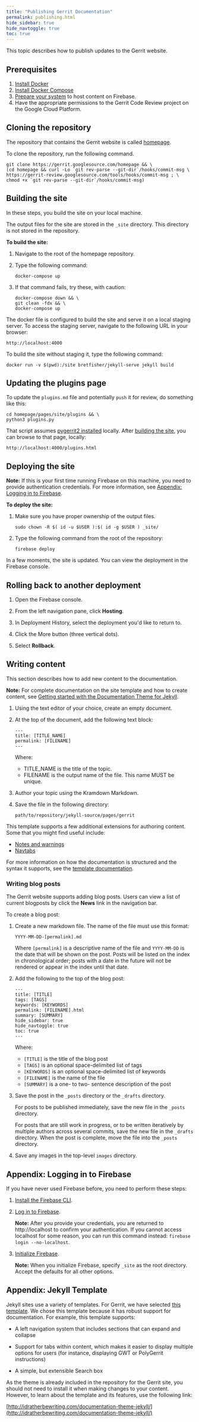 ```yaml
---
title: "Publishing Gerrit Documentation"
permalink: publishing.html
hide_sidebar: true
hide_navtoggle: true
toc: true
---
```


This topic describes how to publish updates to the Gerrit website.

## Prerequisites

1.  [Install Docker](https://docs.docker.com/install/)
1.  [Install Docker Compose](https://docs.docker.com/compose/install/)
1.  [Prepare your system](https://firebase.google.com/docs/hosting/deploying#section-hosting-setup)
    to host content on Firebase.
1.  Have the appropriate permissions to the Gerrit Code Review project on the
    Google Cloud Platform.

## Cloning the repository

The repository that contains the Gerrit website is called
[homepage](https://gerrit-review.googlesource.com/q/project:homepage).

To clone the repository, run the following command.

```
git clone https://gerrit.googlesource.com/homepage && \
(cd homepage && curl -Lo `git rev-parse --git-dir`/hooks/commit-msg \
https://gerrit-review.googlesource.com/tools/hooks/commit-msg ; \
chmod +x `git rev-parse --git-dir`/hooks/commit-msg)
```

## Building the site

In these steps, you build the site on your local machine.

The output files for the site are stored in the `_site` directory. This
directory is not stored in the repository.

**To build the site:**

1.  Navigate to the root of the homepage repository.
1.  Type the following command:

    ```
    docker-compose up
    ```
1.  If that command fails, try these, with caution:

    ```
    docker-compose down && \
    git clean -fdx && \
    docker-compose up
    ```

The docker file is configured to build the site and serve it on a local staging
server. To access the staging server, navigate to the following URL in your
browser:

```
http://localhost:4000
```

To build the site without staging it, type the following command:

```
docker run -v $(pwd):/site bretfisher/jekyll-serve jekyll build
```

## Updating the plugins page

To update the `plugins.md` file and potentially `push` it for review, do something like this:

```
cd homepage/pages/site/plugins && \
python3 plugins.py
```

That script assumes [pygerrit2 installed](https://github.com/dpursehouse/pygerrit2#installation)
locally. After [building the site](#building-the-site), you can browse to that page, locally:

```
http://localhost:4000/plugins.html
```

## Deploying the site

**Note:** If this is your first time running Firebase on this machine, you need
to provide authentication credentials. For more information, see
[Appendix: Logging in to Firebase](#appendix-logging-in-to-firebase).

**To deploy the site:**

1.  Make sure you have proper ownership of the output files.

    ```
    sudo chown -R $( id -u $USER ):$( id -g $USER ) _site/
    ```

1.  Type the following command from the root of the repository:

    ```
    firebase deploy
    ```

In a few moments, the site is updated. You can view the deployment in the
Firebase console.

## Rolling back to another deployment

1.  Open the Firebase console.

1.  From the left navigation pane, click **Hosting**.

1.  In Deployment History, select the deployment you'd like to return to.

1.  Click the More button (three vertical dots).

1.  Select **Rollback**.

## Writing content

This section describes how to add new content to the documentation.

**Note:** For complete documentation on the site template and how to create
content, see [Getting started with the Documentation Theme for Jekyll](http://idratherbewriting.com/documentation-theme-jekyll/index.html).

1.  Using the text editor of your choice, create an empty document.

1.  At the top of the document, add the following text block:

    ```
    ---
    title: [TITLE_NAME]
    permalink: [FILENAME]
    ---
    ```

    Where:

    *  TITLE_NAME is the title of the topic.
    *  FILENAME is the output name of the file. This name MUST be unique.

1.  Author your topic using the Kramdown Markdown.

1.  Save the file in the following directory:

    ```
    path/to/repository/jekyll-source/pages/gerrit
    ```

This template supports a few additional extensions for authoring content. Some
that you might find useful include:

*  [Notes and warnings](http://idratherbewriting.com/documentation-theme-jekyll/mydoc_alerts.html)
*  [Navtabs](http://idratherbewriting.com/documentation-theme-jekyll/mydoc_navtabs.html)

For more information on how the documentation is structured and the syntax it
supports, see the [template documentation](http://idratherbewriting.com/documentation-theme-jekyll/).

### Writing blog posts

The Gerrit website supports adding blog posts. Users can view a list of
current blogposts by click the **News** link in the navigation bar. 

To create a blog post:

1.  Create a new markdown file. The name of the file must use this format:

        YYYY-MM-DD-[permalink].md

    Where `[permalink]` is a descriptive name of the file and `YYYY-MM-DD` is
    the date that will be shown on the post. Posts will be listed on the index
    in chronological order; posts with a date in the future will not be rendered
    or appear in the index until that date.

1.  Add the following to the top of the blog post:

        ---
        title: [TITLE]
        tags: [TAGS]
        keywords: [KEYWORDS]
        permalink: [FILENAME].html
        summary: [SUMMARY]
        hide_sidebar: true
        hide_navtoggle: true
        toc: true
        ---

    Where:

    +  `[TITLE]` is the title of the blog post
    +  `[TAGS]` is an optional space-delimited list of tags
    +  `[KEYWORDS]` is an optional space-delimited list of keywords
    +  `[FILENAME]` is the name of the file
    +  `[SUMMARY]` is a one- to two- sentence description of the post

1.  Save the post in the `_posts` directory or the `_drafts` directory.

    For posts to be published immediately, save the new file in the `_posts` directory.

    For posts that are still work in progress, or to be written iteratively by
    multiple authors across several commits, save the new file in the `_drafts`
    directory. When the post is complete, move the file into the `_posts` directory.

1.  Save any images in the top-level `images` directory.

## Appendix: Logging in to Firebase

If you have never used Firebase before, you need to perform these steps:

1.  [Install the Firebase CLI](https://firebase.google.com/docs/hosting/quickstart#install-the-firebase-cli).

1.  [Log in to Firebase](https://firebase.google.com/docs/hosting/quickstart#access-your-firebase-projects).

    **Note:** After you provide your credentials, you are returned to http://localhost
    to confirm your authentication. If you cannot access localhost for some reason,
    you can run this command instead: `firebase login --no-localhost`.

1.  [Initialize Firebase](https://firebase.google.com/docs/hosting/quickstart#initialize-your-site).

    **Note:** When you initialize Firebase, specify `_site` as the root
    directory. Accept the defaults for all other options.

## Appendix: Jekyll Template

Jekyll sites use a variety of templates. For Gerrit, we have selected
[this template](http://idratherbewriting.com/documentation-theme-jekyll/). We
chose this template because it has robust support for documentation. For
example, this template supports:

*  A left navigation system that includes sections that can expand and collapse

*  Support for tabs within content, which makes it easier to display multiple
   options for users (for instance, displaying GWT or PolyGerrit instructions)

*  A simple, but extensible Search box

As the theme is already included in the repository for the Gerrit site, you
should not need to install it when making changes to your content. However, to
learn about the template and its features, use the following link:

[http://idratherbewriting.com/documentation-theme-jekyll/](http://idratherbewriting.com/documentation-theme-jekyll/)

